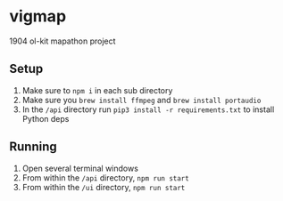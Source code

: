 # vigmap
1904 ol-kit mapathon project

## Setup
1. Make sure to `npm i` in each sub directory
2. Make sure you `brew install ffmpeg` and `brew install portaudio`
3. In the `/api` directory run `pip3 install -r requirements.txt` to install Python deps

## Running
1. Open several terminal windows
2. From within the `/api` directory, `npm run start`
3. From within the `/ui` directory, `npm run start`

